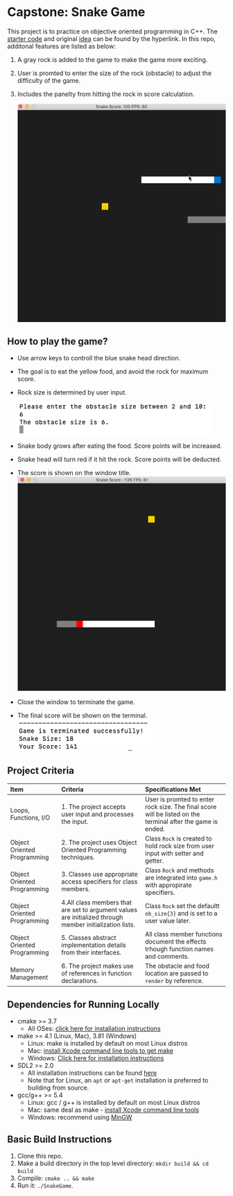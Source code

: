 # Capstone: Snake Game

This project is to practice on objective oriented programming in C++.
The [starter code](https://github.com/udacity/CppND-Capstone-Snake-Game) and original [idea](https://codereview.stackexchange.com/questions/212296/snake-game-in-c-with-sdl) can be found by the hyperlink. In this repo, additonal features are listed as below:

1. A gray rock is added to the game to make the game more exciting. 

2. User is promted to enter the size of the rock (obstacle) to adjust the difficulty of the game.
3. Includes the panelty from hitting the rock in score calculation.

	<img src="image/Cpp_capstone04.gif"/>

## How to play the game?
* Use arrow keys to controll the blue snake head direction. 

* The goal is to eat the yellow food, and avoid the rock for maximum score.

* Rock size is determined by user input.

	<img src="image/input.png"/>

* Snake body grows after eating the food. Score points will be increased.
* Snake head will turn red if it hit the rock. Score points will be deducted.
* The score is shown on the window title.
	<img src="image/game2.png"/>

* Close the window to terminate the game.
* The final score will be shown on the terminal.  
	<img src="image/Score.png"/>


## Project Criteria

 Item           | Criteria      | Specifications Met 	|
| :------------- |:-------------|:-------------------------|
| Loops, Functions, I/O     | 1. The project accepts user input and processes the input. | User is promted to enter rock size. The final score will be listed on the terminal after the game is ended. |
| Object Oriented Programming    | 2. The project uses Object Oriented Programming techniques. | Class `Rock` is created to hold rock size from user input with setter and getter.|
| Object Oriented Programming    | 3. Classes use appropriate access specifiers for class members. | Class `Rock` and  methods are integrated into `game.h` with appropirate specifiers.|
| Object Oriented Programming    | 4.All class members that are set to argument values are initialized through member initialization lists. | Class `Rock` set the defaultt `ob_size{3}`  and is set to a user value later.|
| Object Oriented Programming    | 5. Classes abstract implementation details from their interfaces. | All class member functions document the effects trhough function names and comments. |
| Memory Management    | 6. The project makes use of references in function declarations. |  The obstacle and food location are passed to `render` by reference. |



## Dependencies for Running Locally
* cmake >= 3.7
  * All OSes: [click here for installation instructions](https://cmake.org/install/)
* make >= 4.1 (Linux, Mac), 3.81 (Windows)
  * Linux: make is installed by default on most Linux distros
  * Mac: [install Xcode command line tools to get make](https://developer.apple.com/xcode/features/)
  * Windows: [Click here for installation instructions](http://gnuwin32.sourceforge.net/packages/make.htm)
* SDL2 >= 2.0
  * All installation instructions can be found [here](https://wiki.libsdl.org/Installation)
  * Note that for Linux, an `apt` or `apt-get` installation is preferred to building from source.
* gcc/g++ >= 5.4
  * Linux: gcc / g++ is installed by default on most Linux distros
  * Mac: same deal as make - [install Xcode command line tools](https://developer.apple.com/xcode/features/)
  * Windows: recommend using [MinGW](http://www.mingw.org/)

## Basic Build Instructions

1. Clone this repo.
2. Make a build directory in the top level directory: `mkdir build && cd build`
3. Compile: `cmake .. && make`
4. Run it: `./SnakeGame`.